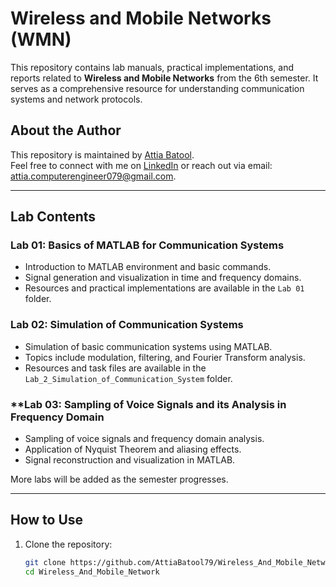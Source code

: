# Wireless and Mobile Networks (WMN)
This repository contains lab manuals, practical implementations, and reports related to **Wireless and Mobile Networks** from the 6th semester. It serves as a comprehensive resource for understanding communication systems and network protocols.

## About the Author
This repository is maintained by [Attia Batool](#).  
Feel free to connect with me on [LinkedIn](https://www.linkedin.com/in/attia-batool) or reach out via email: attia.computerengineer079@gmail.com.

---

## Lab Contents
### **Lab 01: Basics of MATLAB for Communication Systems**
- Introduction to MATLAB environment and basic commands.
- Signal generation and visualization in time and frequency domains.
- Resources and practical implementations are available in the `Lab 01` folder.

### **Lab 02: Simulation of Communication Systems**
- Simulation of basic communication systems using MATLAB.
- Topics include modulation, filtering, and Fourier Transform analysis.
- Resources and task files are available in the `Lab_2_Simulation_of_Communication_System` folder.

### **Lab 03: Sampling of Voice Signals and its Analysis in Frequency Domain
- Sampling of voice signals and frequency domain analysis.
- Application of Nyquist Theorem and aliasing effects.
- Signal reconstruction and visualization in MATLAB.

More labs will be added as the semester progresses.

---

## How to Use
1. Clone the repository:
   ```bash
   git clone https://github.com/AttiaBatool79/Wireless_And_Mobile_Network.git
   cd Wireless_And_Mobile_Network
